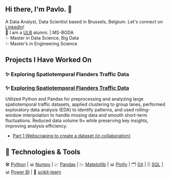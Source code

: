 ## Hi there, I'm Pavlo. 👋

A Data Analyst, Data Scientist based in Brussels, Belgium. Let's connect on  [LinkedIn](https://www.linkedin.com/in/pavlobrazhko/)!<br>
🌱 I am a [ULB](https://www.ulb.be/en/programme/2024-ms-bgda) alumni. | MS-BGDA<br>
✨ Master in Data Science, Big Data<br>
✨ Master’s in Engineering Science<br>

## Projects I Have Worked On <br>

### ✨ Exploring Spatiotemporal Flanders Traffic Data<br>
### ✨ [Exploring Spatiotemporal Flanders Traffic Data](https://github.com/Yanina-Andriienko/immo-eliza-scraping-scrapegoat)<br>

Utilized Python and Pandas for preprocessing and analyzing large spatiotemporal traffic datasets, applied clustering to group lanes, performed exploratory data analysis (EDA) to identify patterns, and used rolling-window interpolation to handle missing data and smooth short-term fluctuations. Reduced data volume 9× while preserving key insights, improving analysis efficiency. <br>

- [Part 1 Webscraping to create a dataset (in collaboration)](https://github.com/Yanina-Andriienko/immo-eliza-scraping-scrapegoat)<br>



## 🔧 Technologies & Tools<br>

🛠️ [Python](https://www.python.org/) | 📊 [Numpy](https://numpy.org/) | 📈 [Pandas](https://pandas.pydata.org/) | 📉 [Matplotlib](https://matplotlib.org/) | 📊 [Plotly](https://plotly.com/) | 🗂️ [Git](https://git-scm.com/) | 🗄️ [SQL](https://www.mysql.com/) | 📊 [Power BI](https://powerbi.microsoft.com/) | 🧠 [scikit-learn](https://scikit-learn.org/stable/)
